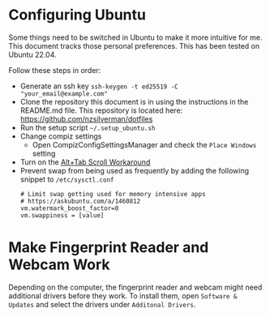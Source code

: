# Configuring Ubuntu

Some things need to be switched in Ubuntu to make it more intuitive for me.
This document tracks those personal preferences. This has been tested on Ubuntu 22.04.

Follow these steps in order:
* Generate an ssh key `ssh-keygen -t ed25519 -C "your_email@example.com"`
* Clone the repository this document is in using the instructions in the README.md file.
  This repository is located here: https://github.com/nzsilverman/dotfiles
* Run the setup script `~/.setup_ubuntu.sh`
* Change compiz settings
  - Open CompizConfigSettingsManager and check the `Place Windows` setting
* Turn on the [Alt+Tab Scroll Workaround](https://extensions.gnome.org/extension/5282/alttab-scroll-workaround/)
* Prevent swap from being used as frequently by adding the following snippet to `/etc/sysctl.conf`
  ```
  # Limit swap getting used for memory intensive apps
  # https://askubuntu.com/a/1460812
  vm.watermark_boost_factor=0
  vm.swappiness = [value]
  ```

# Make Fingerprint Reader and Webcam Work
Depending on the computer, the fingerprint reader and webcam might need additional drivers before they work.
To install them, open `Software & Updates` and select the drivers under `Additonal Drivers`.

